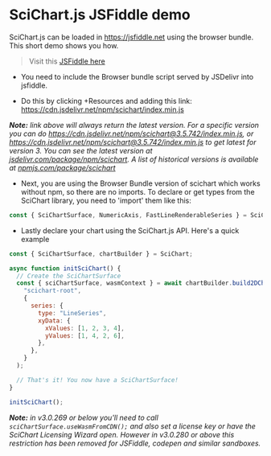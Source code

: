 # SciChart.js JSFiddle demo

SciChart.js can be loaded in https://jsfiddle.net using the browser bundle. This short demo shows you how.

> Visit this [JSFiddle here](https://jsfiddle.net/gh/get/library/pure/ABTSoftware/SciChart.JS.Examples/tree/master/Sandbox/demo-js-fiddle/)

- You need to include the Browser bundle script served by JSDelivr into jsfiddle.

- Do this by clicking +Resources and adding this link: https://cdn.jsdelivr.net/npm/scichart/index.min.js

_**Note:** link above will always return the latest version. For a specific version you can do https://cdn.jsdelivr.net/npm/scichart@3.5.742/index.min.js, or https://cdn.jsdelivr.net/npm/scichart@3.5.742/index.min.js to get latest for version 3. You can see the latest version at [jsdelivr.com/package/npm/scichart](https://www.jsdelivr.com/package/npm/scichart). A list of historical versions is available at [npmjs.com/package/scichart](https://www.npmjs.com/package/scichart?activeTab=versions)_

- Next, you are using the Browser Bundle version of scichart which works without npm, so there are no imports. To declare or get types from the SciChart library, you need to 'import' them like this:

```javascript
const { SciChartSurface, NumericAxis, FastLineRenderableSeries } = SciChart;
```

- Lastly declare your chart using the SciChart.js API. Here's a quick example

```javascript
const { SciChartSurface, chartBuilder } = SciChart;

async function initSciChart() {
  // Create the SciChartSurface
  const { sciChartSurface, wasmContext } = await chartBuilder.build2DChart(
    "scichart-root",
    {
      series: {
        type: "LineSeries",
        xyData: {
          xValues: [1, 2, 3, 4],
          yValues: [1, 4, 2, 6],
        },
      },
    }
  );

  // That's it! You now have a SciChartSurface!
}

initSciChart();
```

_**Note:** in v3.0.269 or below you'll need to call `sciChartSurface.useWasmFromCDN();` and also set a license key or have the SciChart Licensing Wizard open. However in v3.0.280 or above this restriction has been removed for JSFiddle, codepen and similar sandboxes._
